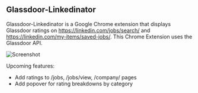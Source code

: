 ## Glassdoor-Linkedinator
Glassdoor-Linkedinator is a Google Chrome extension that displays Glassdoor ratings on https://linkedin.com/jobs/search/ and https://linkedin.com/my-items/saved-jobs/. This Chrome Extension uses the Glassdoor API. 

[Glassdoor API]:http://www.glassdoor.com/api/index.htm

![Screenshot](https://i.imgur.com/Ju8Hz04.jpg)

Upcoming features:
* Add ratings to /jobs, /jobs/view, /company/ pages
* Add popover for rating breakdowns by category
